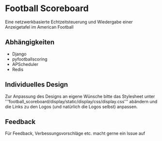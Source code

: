 # Football Scoreboard
Eine netzwerkbasierte Echtzeitsteuerung und Wiedergabe einer Anzeigetafel im American Football

## Abhängigkeiten
- Django
- pyfootballscoring
- APScheduler
- Redis

## Individuelles Design
Zur Anpassung des Designs an eigene Wünsche bitte das Stylesheet unter '''football_scoreboard/display/static/display/css/display.css''' abändern und die Links zu den Logos (und natürlich die Logos selbst) anpassen.

## Feedback
Für Feedback, Verbessungsvorschläge etc. macht gerne ein Issue auf
